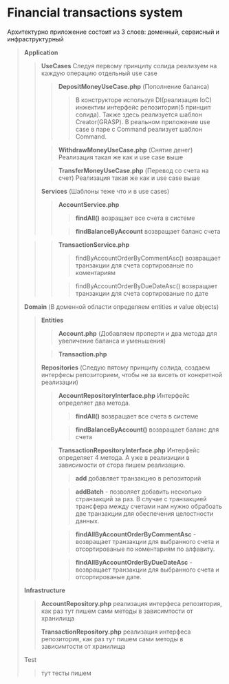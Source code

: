 # Financial transactions system
Архитектурно приложение состоит из 3 слоев: доменный, сервисный и инфраструктурный

>**Application**
> > **UseCases** Следуя первому принципу солида реализуем на каждую операцию отдельный use case
> > > **DepositMoneyUseCase.php** (Пополнение баланса)
> > > > В конструкторе используя DI(реализация IoC) инжектим интерфейс репозитория(5 принцип солида). Также здесь реализуется шаблон Creator(GRASP). В реальном приложение use case в паре с Command реализует шаблон Command.
> >  
> > > **WithdrawMoneyUseCase.php** (Снятие денег) Реализация такая же как и use case выше
> > 
> > > **TransferMoneyUseCase.php** (Перевод со счета на счет) Реализация такая же как и use case выше
> >
> > **Services** (Шаблоны теже что и в use cases)
> >
> > >**AccountService.php** 
> > > > **findAll()** возращает все счета в системе
> > >
> > > > **findBalanceByAccount** возвращает баланс счета
> 
> > >**TransactionService.php**
> > > > findByAccountOrderByCommentAsc() возвращает транзакции для счета сортированые по коментариям
> > >
> > > > findByAccountOrderByDueDateAsc() возвращает транзакции для счета сортированые по дате
> > 
> **Domain** (В доменной области определяем entities и value objects)
> >**Entities**
> > > **Account.php** (Добавляем проперти и два метода для увеличение баланса и уменьшения)
> >
> > > **Transaction.php** 
> >
> > **Repositories** (Следую пятому принципу солида, создаем интерфесы репозиторием, чтобы не за висеть от конкретной реализации)
> > > **AccountRepositoryInterface.php**
> > Интерфейс определяет два метода.
> > > > **findAll()** возвращает все счета в системе
> > >
> > > > **findBalanceByAccount()** возвращает баланс для счета
> >
> > > **TransactionRepositoryInterface.php**
> > > Интерфейс определяет 4 метода. А уже в реализиции в зависимости от стора пишем реализацию.
> > > > **add** добавляет транзакцию в репозиторий
> > >
> > > > **addBatch** - позволяет добавить несколько странзакций за раз. В случае с транзакцией трансфера между счетами нам нужно обрабоать две транзакции для обеспечения целостности данных.
> > >
> > > > **findAllByAccountOrderByCommentAsc** - возвращает транзакции для выбранного счета и отсортированые по коментариям по алфавиту.
> > >
> > > > **findAllByAccountOrderByDueDateAsc**  - возвращает транзакции для выбранного счета и отсортированые дате.
> 
> 
> **Infrastructure**
> > **AccountRepository.php** реализация интерфеса репозитория, как раз тут пишем сами методы в зависимтости от хранилища
> >
> > **TransactionRepository.php** реализация интерфеса репозитория, как раз тут пишем сами методы в зависимтости от хранилища
> 
> Test
> > тут тесты пишем